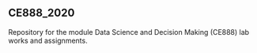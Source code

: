 ## CE888_2020

Repository for the module Data Science and Decision Making (CE888) lab works and assignments. 
